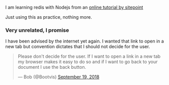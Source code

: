 I am learning redis with Nodejs from an [online tutorial by sitepoint](https://www.sitepoint.com/using-redis-node-js/#:~:text=Redis%20is%20a%20super%20fast,hashes%20and%20other%20data%20structures.)

Just using this as practice, nothing more.


### Very unrelated, I promise
I have been advised by the internet yet again. I wanted that link to open in a new tab but convention dictates that I should not decide for the user.

<blockquote class="twitter-tweet"><p lang="en" dir="ltr">Please don&#39;t decide for the user. If I want to open a link in a new tab my browser makes it easy to do so and if I want to go back to your document I use the back button.</p>&mdash; Bob (@Bootvis) <a href="https://twitter.com/Bootvis/status/1042448271350943749?ref_src=twsrc%5Etfw">September 19, 2018</a></blockquote> <script async src="https://platform.twitter.com/widgets.js" charset="utf-8"></script>